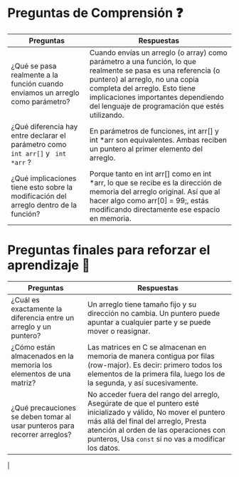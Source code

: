 # Preguntas de Comprensión ❓

| Preguntas | Respuestas|
|--------------|--------------|
| ¿Qué se pasa realmente a la función cuando enviamos un arreglo como parámetro? | Cuando envías un arreglo (o array) como parámetro a una función, lo que realmente se pasa es una referencia (o puntero) al arreglo, no una copia completa del arreglo. Esto tiene implicaciones importantes dependiendo del lenguaje de programación que estés utilizando.|
| ¿Qué diferencia hay entre declarar el parámetro como ``` int arr[]```  y ``` int *arr``` ? | En parámetros de funciones, int arr[] y int *arr son equivalentes. Ambas reciben un puntero al primer elemento del arreglo.|
| ¿Qué implicaciones tiene esto sobre la modificación del arreglo dentro de la función?| Porque tanto en int arr[] como en int *arr, lo que se recibe es la dirección de memoria del arreglo original. Así que al hacer algo como arr[0] = 99;, estás modificando directamente ese espacio en memoria.|

# Preguntas finales para reforzar el aprendizaje 🧠

| Preguntas | Respuestas |
|--------------|--------------|
| ¿Cuál es exactamente la diferencia entre un arreglo y un puntero? | Un arreglo tiene tamaño fijo y su dirección no cambia. Un puntero puede apuntar a cualquier parte y se puede mover o reasignar. |
|¿Cómo están almacenados en la memoria los elementos de una matriz?| Las matrices en C se almacenan en memoria de manera contigua por filas (row-major). Es decir: primero todos los elementos de la primera fila, luego los de la segunda, y así sucesivamente. |
| ¿Qué precauciones se deben tomar al usar punteros para recorrer arreglos?|No acceder fuera del rango del arreglo, Asegúrate de que el puntero esté inicializado y válido, No mover el puntero más allá del final del arreglo, Presta atención al orden de las operaciones con punteros, Usa ```const``` si no vas a modificar los datos.

|
